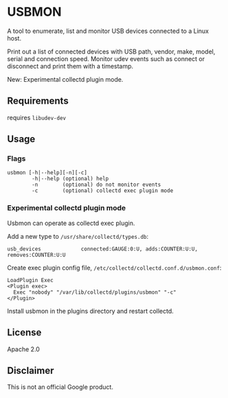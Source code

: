 # USBMON
A tool to enumerate, list and monitor USB devices connected to a Linux host.

Print out a list of connected devices with USB path, vendor, make, model, serial and connection speed. 
Monitor udev events such as connect or disconnect and print them with a timestamp. 

New: Experimental collectd plugin mode.

## Requirements
requires `libudev-dev`

## Usage

### Flags

```
usbmon [-h|--help][-n][-c]
        -h|--help (optional) help
        -n        (optional) do not monitor events
        -c        (optional) collectd exec plugin mode
```

### Experimental collectd plugin mode
Usbmon can operate as collectd exec plugin.

Add a new type to `/usr/share/collectd/types.db`:

```
usb_devices             connected:GAUGE:0:U, adds:COUNTER:U:U, removes:COUNTER:U:U
```

Create exec plugin config file, `/etc/collectd/collectd.conf.d/usbmon.conf`:

```
LoadPlugin Exec
<Plugin exec>
  Exec "nobody" "/var/lib/collectd/plugins/usbmon" "-c"
</Plugin>
```

Install usbmon in the plugins directory and restart collectd.


## License
Apache 2.0

## Disclaimer
This is not an official Google product.

